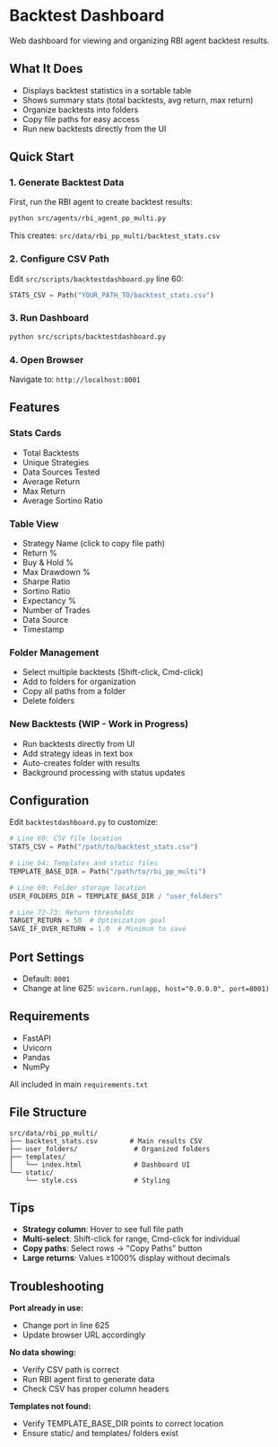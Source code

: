 # Backtest Dashboard

Web dashboard for viewing and organizing RBI agent backtest results.

## What It Does
- Displays backtest statistics in a sortable table
- Shows summary stats (total backtests, avg return, max return)
- Organize backtests into folders
- Copy file paths for easy access
- Run new backtests directly from the UI

## Quick Start

### 1. Generate Backtest Data
First, run the RBI agent to create backtest results:
```bash
python src/agents/rbi_agent_pp_multi.py
```

This creates: `src/data/rbi_pp_multi/backtest_stats.csv`

### 2. Configure CSV Path
Edit `src/scripts/backtestdashboard.py` line 60:
```python
STATS_CSV = Path("YOUR_PATH_TO/backtest_stats.csv")
```

### 3. Run Dashboard
```bash
python src/scripts/backtestdashboard.py
```

### 4. Open Browser
Navigate to: `http://localhost:8001`

## Features

### Stats Cards
- Total Backtests
- Unique Strategies
- Data Sources Tested
- Average Return
- Max Return
- Average Sortino Ratio

### Table View
- Strategy Name (click to copy file path)
- Return %
- Buy & Hold %
- Max Drawdown %
- Sharpe Ratio
- Sortino Ratio
- Expectancy %
- Number of Trades
- Data Source
- Timestamp

### Folder Management
- Select multiple backtests (Shift-click, Cmd-click)
- Add to folders for organization
- Copy all paths from a folder
- Delete folders

### New Backtests (WIP - Work in Progress)
- Run backtests directly from UI
- Add strategy ideas in text box
- Auto-creates folder with results
- Background processing with status updates

## Configuration

Edit `backtestdashboard.py` to customize:

```python
# Line 60: CSV file location
STATS_CSV = Path("/path/to/backtest_stats.csv")

# Line 64: Templates and static files
TEMPLATE_BASE_DIR = Path("/path/to/rbi_pp_multi")

# Line 69: Folder storage location
USER_FOLDERS_DIR = TEMPLATE_BASE_DIR / "user_folders"

# Line 72-73: Return thresholds
TARGET_RETURN = 50  # Optimization goal
SAVE_IF_OVER_RETURN = 1.0  # Minimum to save
```

## Port Settings
- Default: `8001`
- Change at line 625: `uvicorn.run(app, host="0.0.0.0", port=8001)`

## Requirements
- FastAPI
- Uvicorn
- Pandas
- NumPy

All included in main `requirements.txt`

## File Structure
```
src/data/rbi_pp_multi/
├── backtest_stats.csv        # Main results CSV
├── user_folders/              # Organized folders
├── templates/
│   └── index.html             # Dashboard UI
└── static/
    └── style.css              # Styling
```

## Tips
- **Strategy column**: Hover to see full file path
- **Multi-select**: Shift-click for range, Cmd-click for individual
- **Copy paths**: Select rows → "Copy Paths" button
- **Large returns**: Values ≥1000% display without decimals

## Troubleshooting

**Port already in use:**
- Change port in line 625
- Update browser URL accordingly

**No data showing:**
- Verify CSV path is correct
- Run RBI agent first to generate data
- Check CSV has proper column headers

**Templates not found:**
- Verify TEMPLATE_BASE_DIR points to correct location
- Ensure static/ and templates/ folders exist
